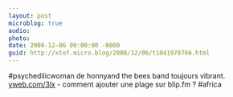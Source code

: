 ```yaml
---
layout: post
microblog: true
audio: 
photo: 
date: 2008-12-06 00:00:00 -0000
guid: http://xtof.micro.blog/2008/12/06/t1041978766.html
---
```

#psychedilicwoman de honnyand the bees band toujours vibrant. [yweb.com/3lx](http://yweb.com/3lx) - comment ajouter une plage sur blip.fm ? #africa
